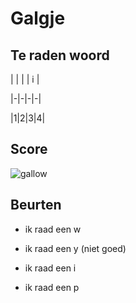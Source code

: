 # Galgje

## Te raden woord

|  |  |  | i | 

|-|-|-|-|

|1|2|3|4|

## Score
![gallow](./images/3.png)

## Beurten
* ik raad een w
* ik raad een y (niet goed)
* ik raad een i

* ik raad een p
